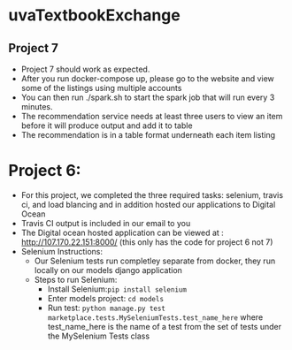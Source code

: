 # uvaTextbookExchange

## Project 7
- Project 7 should work as expected. 
- After you run docker-compose up, please go to the website and view some of the listings using multiple accounts
- You can then run ./spark.sh to start the spark job that will run every 3 minutes. 
- The recommendation service needs at least three users to view an item before it will produce output and add it to table
- The recommendation is in a table format underneath each item listing


# Project 6:
- For this project, we completed the three required tasks: selenium, travis ci, and load blancing and in addition hosted our applications to Digital Ocean
- Travis CI output is included in our email to you
- The Digital ocean hosted application can be viewed at : http://107.170.22.151:8000/ (this only has the code for project 6 not 7)
- Selenium Instructions:
  - Our Selenium tests run completley separate from docker, they run locally on our models django application
  - Steps to run Selenium:
    - Install Selenium:`pip install selenium`
    - Enter models project: `cd models`
    - Run test: `python manage.py test marketplace.tests.MySeleniumTests.test_name_here` where test_name_here is the name of a test from the set of tests under the MySelenium Tests class
